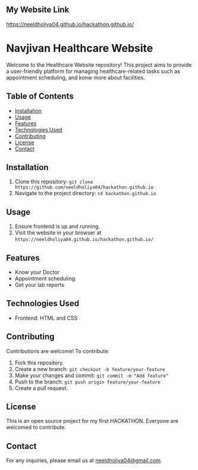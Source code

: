## My Website Link
https://neeldholiya04.github.io/hackathon.github.io/
# Navjivan Healthcare Website



Welcome to the Healthcare Website repository! This project aims to provide a user-friendly platform for managing healthcare-related tasks such as appointment scheduling, and konw more about facilities.

## Table of Contents

- [Installation](#installation)
- [Usage](#usage)
- [Features](#features)
- [Technologies Used](#technologies-used)
- [Contributing](#contributing)
- [License](#license)
- [Contact](#contact)

## Installation

1. Clone this repository: `git clone https://github.com/neeldholiya04/hackathon.github.io`
2. Navigate to the project directory: `cd hackathon.github.io`

## Usage

1. Ensure frontend is up and running.
2. Visit the website in your browser at `https://neeldholiya04.github.io/hackathon.github.io/` 


## Features

- Know your Doctor
- Appointment scheduling.
- Get your lab reports

## Technologies Used

- Frontend: HTML and CSS


## Contributing

Contributions are welcome! To contribute:

1. Fork this repository.
2. Create a new branch: `git checkout -b feature/your-feature`
3. Make your changes and commit: `git commit -m "Add feature"`
4. Push to the branch: `git push origin feature/your-feature`
5. Create a pull request.



## License

This is an open source project for my first HACKATHON. Everyone are welcomed to contribute.

## Contact

For any inquiries, please email us at neeldholiya04@gmail.com.
